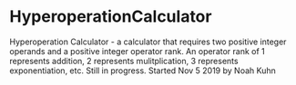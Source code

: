 # HyperoperationCalculator
Hyperoperation Calculator - a calculator that requires two positive integer operands and a positive integer operator rank. An operator rank of 1 represents addition, 2 represents mulitplication, 3 represents exponentiation, etc. Still in progress.
Started Nov 5 2019 by Noah Kuhn
